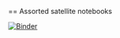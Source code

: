 == Assorted satellite notebooks

[![Binder](https://mybinder.org/badge_logo.svg)](https://mybinder.org/v2/gh/tammojan/satnotebooks/HEAD?labpath=moon_cw_echo.ipynb)
